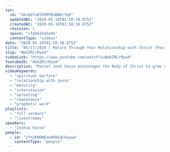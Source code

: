 ```yaml
---
sys:
  id: "4XvGmfuDYXOMTBuBNKrfqX"
  updatedAt: "2020-05-18T01:58:38.875Z"
  createdAt: "2020-05-18T01:58:38.875Z"
  revision: 1
  space: "vfgh62eq5a4k"
  contentType: "videos"
date: "2020-05-18T01:58:38.875Z"
title: "05/17/2020 | Mature Through Your Relationship with Christ (Pastor Josh Sosso)"
slug: "NebZRCrRyw4"
videoLink: "https://www.youtube.com/watch?v=NebZRCrRyw4"
YoutubeID: "NebZRCrRyw4"
description: "Pastor Josh Sosso encourages the Body of Christ to grow and mature through their relationship with the Lord in order to intercede for great needs in this world. This sermon was delivered by Pastor Joshua Sosso at Freedom Fellowship Church International on May 17, 2020.\n"
videoKeywords:
  - "spiritual warfare"
  - "relationship with jesus"
  - "maturity"
  - "intercession"
  - "uprooting"
  - "repentance"
  - "prophetic word"
playlists:
  - "full sermons"
  - "livestreams"
speakers:
  - "Joshua Sosso"
people:
  - id: "2fn2KHOWEow0K6EqCkaywa"
    contentType: "people"
---
```

